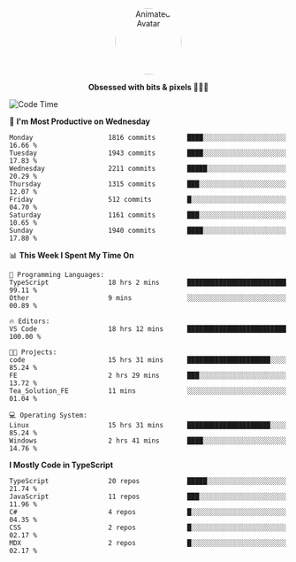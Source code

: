 
<div align="center">
  <img 
    src="https://i.postimg.cc/W1R4TF4j/d6kpuve-c97567cf-518b-4b86-a271-5c89d88d22f7.gif" 
    width="120" 
    height="120" 
    alt="Animated Avatar" 
    style="border-radius: 50%;" 
  />
  
  <strong>Obsessed with bits & pixels 🧑‍💻🎨</strong>
</div>


<!--
### 🛠️ Main Tech Stack

<div align="center">
  <img src="https://cdn.jsdelivr.net/gh/devicons/devicon/icons/javascript/javascript-original.svg" height="25" alt="JavaScript" />
  <img src="https://cdn.jsdelivr.net/gh/devicons/devicon/icons/react/react-original.svg" height="25" alt="React" />
  <img src="https://cdn.jsdelivr.net/gh/devicons/devicon/icons/cplusplus/cplusplus-original.svg" height="25" alt="C++" />
  <img src="https://cdn.jsdelivr.net/gh/devicons/devicon/icons/rust/rust-original.svg" height="25" alt="Rust" />
  <img src="https://cdn.jsdelivr.net/gh/devicons/devicon/icons/java/java-original.svg" height="25" alt="Java" />
  <img src="https://skillicons.dev/icons?i=mysql" height="25" alt="MySQL" />
  <img src="https://skillicons.dev/icons?i=pr" height="25" alt="Premiere Pro" />
</div> -->

<!--START_SECTION:waka-->
![Code Time](http://img.shields.io/badge/Code%20Time-2%2C427%20hrs%2020%20mins-blue)

📅 **I'm Most Productive on Wednesday** 

```text
Monday                   1816 commits        ████░░░░░░░░░░░░░░░░░░░░░   16.66 % 
Tuesday                  1943 commits        ████░░░░░░░░░░░░░░░░░░░░░   17.83 % 
Wednesday                2211 commits        █████░░░░░░░░░░░░░░░░░░░░   20.29 % 
Thursday                 1315 commits        ███░░░░░░░░░░░░░░░░░░░░░░   12.07 % 
Friday                   512 commits         █░░░░░░░░░░░░░░░░░░░░░░░░   04.70 % 
Saturday                 1161 commits        ███░░░░░░░░░░░░░░░░░░░░░░   10.65 % 
Sunday                   1940 commits        ████░░░░░░░░░░░░░░░░░░░░░   17.80 % 
```


📊 **This Week I Spent My Time On** 

```text
💬 Programming Languages: 
TypeScript               18 hrs 2 mins       █████████████████████████   99.11 % 
Other                    9 mins              ░░░░░░░░░░░░░░░░░░░░░░░░░   00.89 % 

🔥 Editors: 
VS Code                  18 hrs 12 mins      █████████████████████████   100.00 % 

🐱‍💻 Projects: 
code                     15 hrs 31 mins      █████████████████████░░░░   85.24 % 
FE                       2 hrs 29 mins       ███░░░░░░░░░░░░░░░░░░░░░░   13.72 % 
Tea_Solution_FE          11 mins             ░░░░░░░░░░░░░░░░░░░░░░░░░   01.04 % 

💻 Operating System: 
Linux                    15 hrs 31 mins      █████████████████████░░░░   85.24 % 
Windows                  2 hrs 41 mins       ████░░░░░░░░░░░░░░░░░░░░░   14.76 % 
```

**I Mostly Code in TypeScript** 

```text
TypeScript               20 repos            █████░░░░░░░░░░░░░░░░░░░░   21.74 % 
JavaScript               11 repos            ███░░░░░░░░░░░░░░░░░░░░░░   11.96 % 
C#                       4 repos             █░░░░░░░░░░░░░░░░░░░░░░░░   04.35 % 
CSS                      2 repos             █░░░░░░░░░░░░░░░░░░░░░░░░   02.17 % 
MDX                      2 repos             █░░░░░░░░░░░░░░░░░░░░░░░░   02.17 % 
```




<!--END_SECTION:waka-->
